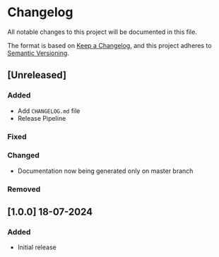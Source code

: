 # Changelog

All notable changes to this project will be documented in this file.

The format is based on [Keep a Changelog](https://keepachangelog.com/en/1.1.0/),
and this project adheres to [Semantic Versioning](https://semver.org/spec/v2.0.0.html).

## [Unreleased]

### Added

- Add `CHANGELOG.md` file
- Release Pipeline

### Fixed

### Changed

- Documentation now being generated only on master branch

### Removed

## [1.0.0] 18-07-2024

### Added

- Initial release
